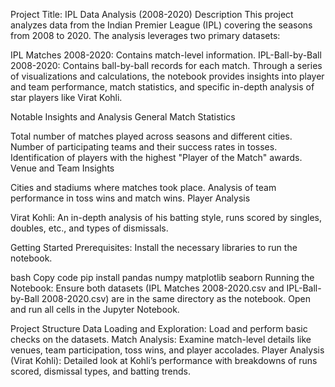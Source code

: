 Project Title: IPL Data Analysis (2008-2020)
Description
This project analyzes data from the Indian Premier League (IPL) covering the seasons from 2008 to 2020. The analysis leverages two primary datasets:

IPL Matches 2008-2020: Contains match-level information.
IPL-Ball-by-Ball 2008-2020: Contains ball-by-ball records for each match.
Through a series of visualizations and calculations, the notebook provides insights into player and team performance, match statistics, and specific in-depth analysis of star players like Virat Kohli.

Notable Insights and Analysis
General Match Statistics

Total number of matches played across seasons and different cities.
Number of participating teams and their success rates in tosses.
Identification of players with the highest "Player of the Match" awards.
Venue and Team Insights

Cities and stadiums where matches took place.
Analysis of team performance in toss wins and match wins.
Player Analysis

Virat Kohli: An in-depth analysis of his batting style, runs scored by singles, doubles, etc., and types of dismissals.

Getting Started
Prerequisites: Install the necessary libraries to run the notebook.

bash
Copy code
pip install pandas numpy matplotlib seaborn
Running the Notebook: Ensure both datasets (IPL Matches 2008-2020.csv and IPL-Ball-by-Ball 2008-2020.csv) are in the same directory as the notebook. Open and run all cells in the Jupyter Notebook.

Project Structure
Data Loading and Exploration: Load and perform basic checks on the datasets.
Match Analysis: Examine match-level details like venues, team participation, toss wins, and player accolades.
Player Analysis (Virat Kohli): Detailed look at Kohli’s performance with breakdowns of runs scored, dismissal types, and batting trends.
